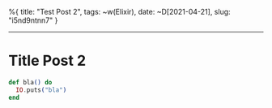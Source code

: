 %{
  title: "Test Post 2",
  tags: ~w(Elixir),
  date: ~D[2021-04-21],
  slug: "i5nd9ntnn7"
}

---
# Title Post 2

```elixir
def bla() do
  IO.puts("bla")
end
```
